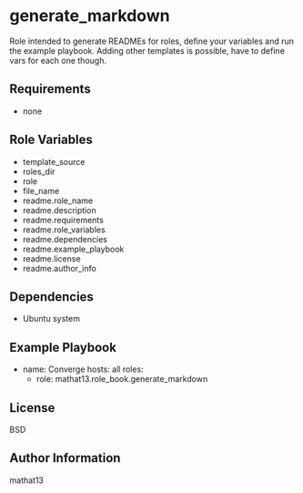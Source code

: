 generate_markdown
=========

Role intended to generate READMEs for roles, define your variables and run the example playbook.  Adding other templates is possible, have to define vars for each one though.

Requirements
------------

- none

Role Variables
--------------

- template_source
- roles_dir
- role
- file_name
- readme.role_name
- readme.description
- readme.requirements
- readme.role_variables
- readme.dependencies
- readme.example_playbook
- readme.license
- readme.author_info

Dependencies
------------

- Ubuntu system

Example Playbook
----------------

- name: Converge
  hosts: all
  roles:
    - role: mathat13.role_book.generate_markdown


License
-------

BSD

Author Information
------------------

mathat13